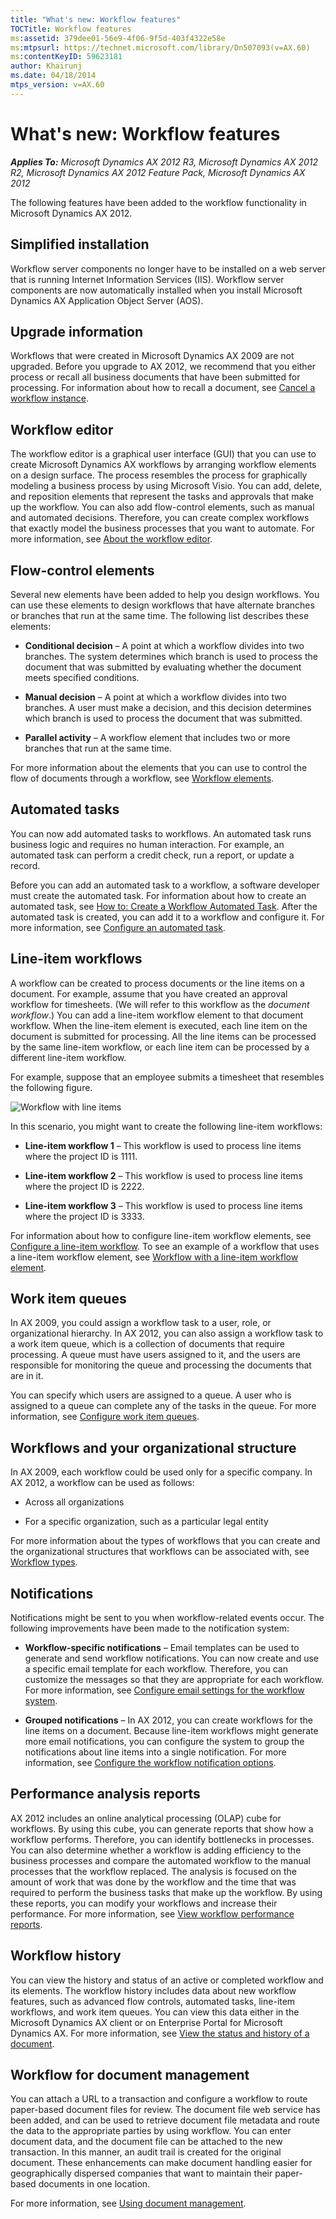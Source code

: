 ```yaml
---
title: "What's new: Workflow features"
TOCTitle: Workflow features
ms:assetid: 379dee01-56e9-4f06-9f5d-403f4322e58e
ms:mtpsurl: https://technet.microsoft.com/library/Dn507093(v=AX.60)
ms:contentKeyID: 59623181
author: Khairunj
ms.date: 04/18/2014
mtps_version: v=AX.60
---
```


# What's new: Workflow features 


_**Applies To:** Microsoft Dynamics AX 2012 R3, Microsoft Dynamics AX 2012 R2, Microsoft Dynamics AX 2012 Feature Pack, Microsoft Dynamics AX 2012_

The following features have been added to the workflow functionality in Microsoft Dynamics AX 2012.

## Simplified installation

Workflow server components no longer have to be installed on a web server that is running Internet Information Services (IIS). Workflow server components are now automatically installed when you install Microsoft Dynamics AX Application Object Server (AOS).

## Upgrade information

Workflows that were created in Microsoft Dynamics AX 2009 are not upgraded. Before you upgrade to AX 2012, we recommend that you either process or recall all business documents that have been submitted for processing. For information about how to recall a document, see [Cancel a workflow instance](cancel-a-workflow-instance.md).

## Workflow editor

The workflow editor is a graphical user interface (GUI) that you can use to create Microsoft Dynamics AX workflows by arranging workflow elements on a design surface. The process resembles the process for graphically modeling a business process by using Microsoft Visio. You can add, delete, and reposition elements that represent the tasks and approvals that make up the workflow. You can also add flow-control elements, such as manual and automated decisions. Therefore, you can create complex workflows that exactly model the business processes that you want to automate. For more information, see [About the workflow editor](about-the-workflow-editor.md).

## Flow-control elements

Several new elements have been added to help you design workflows. You can use these elements to design workflows that have alternate branches or branches that run at the same time. The following list describes these elements:

  - **Conditional decision** – A point at which a workflow divides into two branches. The system determines which branch is used to process the document that was submitted by evaluating whether the document meets specified conditions.

  - **Manual decision** – A point at which a workflow divides into two branches. A user must make a decision, and this decision determines which branch is used to process the document that was submitted.

  - **Parallel activity** – A workflow element that includes two or more branches that run at the same time.

For more information about the elements that you can use to control the flow of documents through a workflow, see [Workflow elements](workflow-elements.md).

## Automated tasks

You can now add automated tasks to workflows. An automated task runs business logic and requires no human interaction. For example, an automated task can perform a credit check, run a report, or update a record.

Before you can add an automated task to a workflow, a software developer must create the automated task. For information about how to create an automated task, see [How to: Create a Workflow Automated Task](https://technet.microsoft.com/library/gg864388\(v=ax.60\)). After the automated task is created, you can add it to a workflow and configure it. For more information, see [Configure an automated task](configure-an-automated-task.md).

## Line-item workflows

A workflow can be created to process documents or the line items on a document. For example, assume that you have created an approval workflow for timesheets. (We will refer to this workflow as the *document workflow*.) You can add a line-item workflow element to that document workflow. When the line-item element is executed, each line item on the document is submitted for processing. All the line items can be processed by the same line-item workflow, or each line item can be processed by a different line-item workflow.

For example, suppose that an employee submits a timesheet that resembles the following figure.

![Workflow with line items](images/Dn507093.Workflow_LineItemWorkflow(AX.60).gif "Workflow with line items")

In this scenario, you might want to create the following line-item workflows:

  - **Line-item workflow 1** – This workflow is used to process line items where the project ID is 1111.

  - **Line-item workflow 2** – This workflow is used to process line items where the project ID is 2222.

  - **Line-item workflow 3** – This workflow is used to process line items where the project ID is 3333.

For information about how to configure line-item workflow elements, see [Configure a line-item workflow](configure-a-line-item-workflow.md). To see an example of a workflow that uses a line-item workflow element, see [Workflow with a line-item workflow element](workflow-with-a-line-item-workflow-element.md).

## Work item queues

In AX 2009, you could assign a workflow task to a user, role, or organizational hierarchy. In AX 2012, you can also assign a workflow task to a work item queue, which is a collection of documents that require processing. A queue must have users assigned to it, and the users are responsible for monitoring the queue and processing the documents that are in it.

You can specify which users are assigned to a queue. A user who is assigned to a queue can complete any of the tasks in the queue. For more information, see [Configure work item queues](configure-work-item-queues.md).

## Workflows and your organizational structure

In AX 2009, each workflow could be used only for a specific company. In AX 2012, a workflow can be used as follows:

  - Across all organizations

  - For a specific organization, such as a particular legal entity

For more information about the types of workflows that you can create and the organizational structures that workflows can be associated with, see [Workflow types](workflow-types.md).

## Notifications

Notifications might be sent to you when workflow-related events occur. The following improvements have been made to the notification system:

  - **Workflow-specific notifications** – Email templates can be used to generate and send workflow notifications. You can now create and use a specific email template for each workflow. Therefore, you can customize the messages so that they are appropriate for each workflow. For more information, see [Configure email settings for the workflow system](configure-email-settings-for-the-workflow-system.md).

  - **Grouped notifications** – In AX 2012, you can create workflows for the line items on a document. Because line-item workflows might generate more email notifications, you can configure the system to group the notifications about line items into a single notification. For more information, see [Configure the workflow notification options](configure-the-workflow-notification-options.md).

## Performance analysis reports

AX 2012 includes an online analytical processing (OLAP) cube for workflows. By using this cube, you can generate reports that show how a workflow performs. Therefore, you can identify bottlenecks in processes. You can also determine whether a workflow is adding efficiency to the business processes and compare the automated workflow to the manual processes that the workflow replaced. The analysis is focused on the amount of work that was done by the workflow and the time that was required to perform the business tasks that make up the workflow. By using these reports, you can modify your workflows and increase their performance. For more information, see [View workflow performance reports](view-workflow-performance-reports.md).

## Workflow history

You can view the history and status of an active or completed workflow and its elements. The workflow history includes data about new workflow features, such as advanced flow controls, automated tasks, line-item workflows, and work item queues. You can view this data either in the Microsoft Dynamics AX client or on Enterprise Portal for Microsoft Dynamics AX. For more information, see [View the status and history of a document](view-the-status-and-history-of-a-document.md).

## Workflow for document management

You can attach a URL to a transaction and configure a workflow to route paper-based document files for review. The document file web service has been added, and can be used to retrieve document file metadata and route the data to the appropriate parties by using workflow. You can enter document data, and the document file can be attached to the new transaction. In this manner, an audit trail is created for the original document. These enhancements can make document handling easier for geographically dispersed companies that want to maintain their paper-based documents in one location.

For more information, see [Using document management](using-document-management.md).

  


